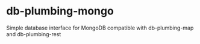 # db-plumbing-mongo
Simple database interface for MongoDB compatible with db-plumbing-map and db-plumbing-rest
